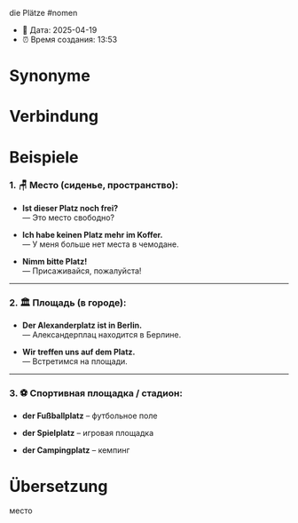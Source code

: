 die Plätze
#nomen
- 📍 Дата: 2025-04-19
- ⏰ Время создания: 13:53
# Synonyme

# Verbindung 

# Beispiele
### 1. 🪑 **Место (сиденье, пространство):**

- **Ist dieser Platz noch frei?**  
    — Это место свободно?
    
- **Ich habe keinen Platz mehr im Koffer.**  
    — У меня больше нет места в чемодане.
    
- **Nimm bitte Platz!**  
    — Присаживайся, пожалуйста!
    

---

### 2. 🏛️ **Площадь (в городе):**

- **Der Alexanderplatz ist in Berlin.**  
    — Александерплац находится в Берлине.
    
- **Wir treffen uns auf dem Platz.**  
    — Встретимся на площади.
    

---

### 3. ⚽ **Спортивная площадка / стадион:**

- **der Fußballplatz** – футбольное поле
    
- **der Spielplatz** – игровая площадка
    
- **der Campingplatz** – кемпинг
# Übersetzung
место